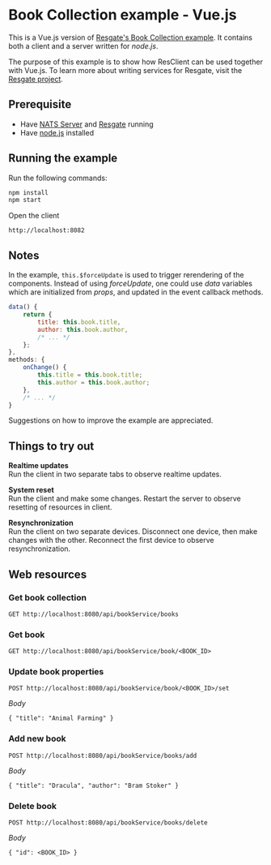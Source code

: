 # Book Collection example - Vue.js

This is a Vue.js version of [Resgate's Book Collection example](https://github.com/resgateio/resgate/tree/master/examples/book-collection). It contains both a client and a server written for *node.js*.

The purpose of this example is to show how ResClient can be used together with Vue.js. To learn more about writing services for Resgate, visit the [Resgate project](https://github.com/resgateio/resgate).

## Prerequisite

* Have [NATS Server](https://nats.io/download/nats-io/gnatsd/) and [Resgate](https://github.com/resgateio/resgate) running
* Have [node.js](https://nodejs.org/en/download/) installed

## Running the example

Run the following commands:
```bash
npm install
npm start
```

Open the client
```
http://localhost:8082
```

## Notes

In the example, `this.$forceUpdate` is used to trigger rerendering of the components. Instead of using *forceUpdate*, one could use *data* variables which are initialized from *props*, and updated in the event callback methods.

```javascript
data() {
    return {
        title: this.book.title,
        author: this.book.author,
        /* ... */
    };
},
methods: {
    onChange() {
        this.title = this.book.title;
        this.author = this.book.author;
    },
    /* ... */
}
```

Suggestions on how to improve the example are appreciated.

## Things to try out

**Realtime updates**  
Run the client in two separate tabs to observe realtime updates.

**System reset**  
Run the client and make some changes. Restart the server to observe resetting of resources in client.

**Resynchronization**  
Run the client on two separate devices. Disconnect one device, then make changes with the other. Reconnect the first device to observe resynchronization.


## Web resources

### Get book collection
```
GET http://localhost:8080/api/bookService/books
```

### Get book
```
GET http://localhost:8080/api/bookService/book/<BOOK_ID>
```

### Update book properties
```
POST http://localhost:8080/api/bookService/book/<BOOK_ID>/set
```
*Body*  
```
{ "title": "Animal Farming" }
```

### Add new book
```
POST http://localhost:8080/api/bookService/books/add
```
*Body*  
```
{ "title": "Dracula", "author": "Bram Stoker" }
```

### Delete book
```
POST http://localhost:8080/api/bookService/books/delete
```
*Body*  
```
{ "id": <BOOK_ID> }
```